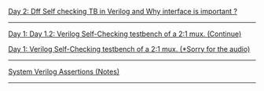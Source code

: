 [Day 2: Dff Self checking TB in Verilog and Why interface is important ?]({{site.baseurl}}/SystemVerilog-Day-2)

---------------------------------------------------------------------------------------------

[Day 1: Day 1.2: Verilog Self-Checking testbench of a 2:1 mux. (Continue)]({{site.baseurl}}/SystemVerilog-Day-1.2)

[Day 1: Verilog Self-Checking testbench of a 2:1 mux. (*Sorry for the audio)]({{site.baseurl}}/SystemVerilog-Day-1.1)

---------------------------------------------------------------------------------------------

[System Verilog Assertions (Notes)]({{site.baseurl}}/System-Verilog-Assertions)

----------------------------------------------------------------------------------------------
